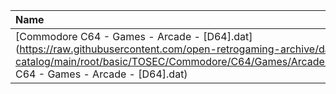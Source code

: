 |Name|Size|
|:---|---:|
|[Commodore C64 - Games - Arcade - [D64].dat](https://raw.githubusercontent.com/open-retrogaming-archive/dat-catalog/main/root/basic/TOSEC/Commodore/C64/Games/Arcade/[D64]/Commodore C64 - Games - Arcade - [D64].dat)|12303774|
